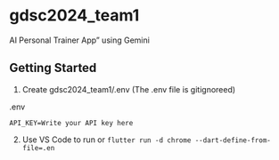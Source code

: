 # gdsc2024_team1

AI Personal Trainer App” using Gemini 

## Getting Started

1. Create gdsc2024_team1/.env (The .env file is gitignoreed)

.env
```
API_KEY=Write your API key here
```

2. Use VS Code to run or `flutter run -d chrome --dart-define-from-file=.en`